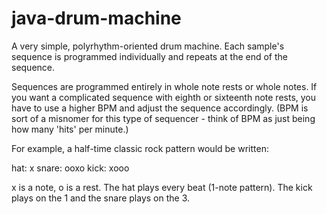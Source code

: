# java-drum-machine

A very simple, polyrhythm-oriented drum machine. Each sample's sequence is programmed individually and repeats at the end of the sequence. 

Sequences are programmed entirely in whole note rests or whole notes. If you want a complicated sequence with eighth or sixteenth note rests, you have to use a higher BPM and adjust the sequence accordingly. (BPM is sort of a misnomer for this type of sequencer - think of BPM as just being how many 'hits' per minute.)

For example, a half-time classic rock pattern would be written:

hat:    x
snare:  ooxo
kick:   xooo

x is a note, o is a rest. The hat plays every beat (1-note pattern). The kick plays on the 1 and the snare plays on the 3. 